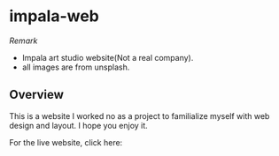 # impala-web

*Remark*
- Impala art studio website(Not a real company).
- all images are from unsplash.

## Overview
This is a website I worked no as a project to familialize myself with web design and layout.
I hope you enjoy it.

For the live website, click here: 

